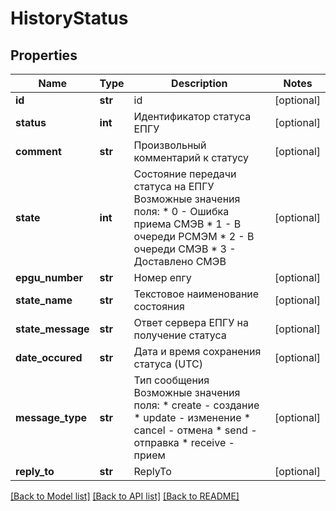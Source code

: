 # HistoryStatus

## Properties
Name | Type | Description | Notes
------------ | ------------- | ------------- | -------------
**id** | **str** | id | [optional] 
**status** | **int** | Идентификатор статуса ЕПГУ | [optional] 
**comment** | **str** | Произвольный комментарий к статусу | [optional] 
**state** | **int** | Состояние передачи статуса на ЕПГУ Возможные значения поля:   * 0 - Ошибка приема СМЭВ   * 1 - В очереди РСМЭМ   * 2 - В очереди СМЭВ   * 3 - Доставлено СМЭВ  | [optional] 
**epgu_number** | **str** | Номер епгу | [optional] 
**state_name** | **str** | Текстовое наименование состояния | [optional] 
**state_message** | **str** | Ответ сервера ЕПГУ на получение статуса | [optional] 
**date_occured** | **str** | Дата и время сохранения статуса (UTC) | [optional] 
**message_type** | **str** | Тип сообщения Возможные значения поля:   * create - создание   * update - изменение   * cancel - отмена   * send - отправка   * receive - прием  | [optional] 
**reply_to** | **str** | ReplyTo | [optional] 

[[Back to Model list]](../README.md#documentation-for-models) [[Back to API list]](../README.md#documentation-for-api-endpoints) [[Back to README]](../README.md)

